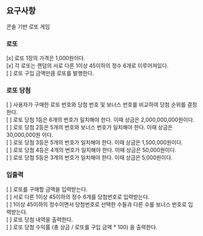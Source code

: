## 요구사항

콘솔 기반 로또 게임

### 로또

[x] 로또 1장의 가격은 1,000원이다. \
[x] 각 로또는 랜덤의 서로 다른 1이상 45이하의 정수 6개로 이루어져있다.\
[ ] 로또 구입 금액만큼 로또를 발행한다.

### 로또 당첨

[ ] 사용자가 구매한 로또 번호와 당첨 번호 및 보너스 번호를 비교하여 당첨 순위를 결정한다.\
[ ] 로또 당첨 1등은 6개의 번호가 일치해야 한다. 이때 상금은 2,000,000,000원이다.\
[ ] 로또 당첨 2등은 5개의 번호와 보너스 번호가 일치해야 한다. 이때 상금은 30,000,000원 이다.\
[ ] 로또 당첨 3등은 5개의 번호가 일치해야 한다. 이때 상금은 1,500,000원이다.\
[ ] 로또 당첨 4등은 4개의 번호가 일치해야 한다. 이때 상금은 50,000원이다.\
[ ] 로또 당첨 5등은 3개의 번호가 일치해야 한다. 이때 상금은 5,000원이다.

### 입출력

[ ] 로또를 구매할 금액을 입력받는다.\
[ ] 서로 다른 1이상 45이하의 정수 6개를 당첨번호로 입력받는다.\
[ ] 1이상 45이하의 정수이면서 당첨번호로 선택한 수들과 다른 수를 보너스 번호로 입력받는다.\
[ ] 로또 당첨 내역을 출력한다.\
[ ] 로또 당첨 수익률 (총 상금 / 로또를 구입 금액 \* 100) 을 출력한다.

